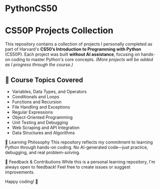 # PythonCS50
# CS50P Projects Collection

This repository contains a collection of projects I personally completed as part of Harvard's **CS50’s Introduction to Programming with Python** (CS50P). Each project was built **without AI assistance**, focusing on hands-on coding to master Python's core concepts.
_(More projects will be added as I progress through the course.)_


## 📌 Course Topics Covered
- Variables, Data Types, and Operators  
- Conditionals and Loops  
- Functions and Recursion  
- File Handling and Exceptions  
- Regular Expressions  
- Object-Oriented Programming  
- Unit Testing and Debugging  
- Web Scraping and API Integration  
- Data Structures and Algorithms  

🌱 Learning Philosophy
This repository reflects my commitment to learning Python through hands-on coding. No AI-generated code—just practice, debugging, and real problem-solving.

📩 Feedback & Contributions
While this is a personal learning repository, I'm always open to feedback! Feel free to create issues or suggest improvements.

Happy coding! 🚀




